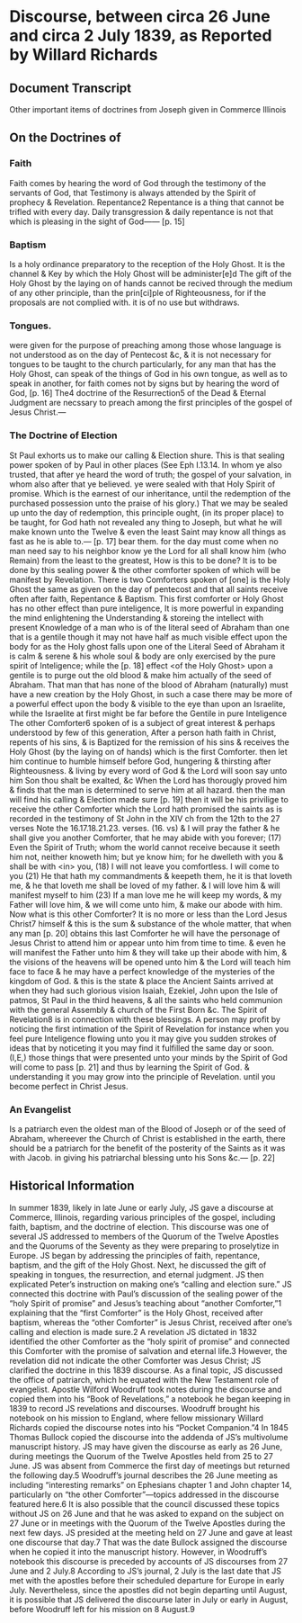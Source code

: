 # Discourse, between circa 26 June and circa 2 July 1839, as Reported by Willard Richards


## Document Transcript
Other important items of doctrines from Joseph given in Commerce Illinois
 
## On the Doctrines of 
### Faith
Faith comes by hearing the word of God through the testimony of the servants of God, that Testimony is always attended by the Spirit of prophecy & Revelation.
Repentance2
Repentance is a thing that cannot be trifled with every day. Daily transgression & daily repentance is not that which is pleasing in the sight of God—— [p. 15]
### Baptism
Is a holy ordinance preparatory to the reception of the Holy Ghost. It is the channel & Key by which the Holy Ghost will be administer[e]d
The gift of the Holy Ghost by the laying on of hands cannot be recived through the medium of any other principle, than the prin[ci]ple of Righteousness, for if the proposals are not complied with. it is of no use but withdraws.
### Tongues.
were given for the purpose of preaching among those whose language is not understood as on the day of Pentecost &c, & it is not necessary for tongues to be taught to the church particularly, for any man that has the Holy Ghost, can speak of the things of God in his own tongue, as well as to speak in another, for faith comes not by signs but by hearing the word of God, [p. 16]
The4 doctrine of the Resurrection5 of the Dead & Eternal Judgment are necssary to preach among the first principles of the gospel of Jesus Christ.—
 
### The Doctrine of Election
St Paul exhorts us to make our calling & Election shure. This is that sealing power spoken of by Paul in other places (See Eph I.13.14. In whom ye also trusted, that after ye heard the word of truth; the gospel of your salvation, in whom also after that ye believed. ye were sealed with that Holy Spirit of promise. Which is the earnest of our inheritance, until the redemption of the purchased possession unto the praise of his glory.) That we may be sealed up unto the day of redemption, this principle ought, (in its proper place) to be taught, for God hath not revealed any thing to Joseph, but what he will make known unto the Twelve & even the least Saint may know all things as fast as he is able to.— [p. 17] bear them. for the day must come when no man need say to his neighbor know ye the Lord for all shall know him (who Remain) from the least to the greatest, How is this to be done? It is to be done by this sealing power & the other comforter spoken of which will be manifest by Revelation.
There is two Comforters spoken of [one] is the Holy Ghost the same as given on the day of pentecost and that all saints receive often after faith, Repentance & Baptism. This first comforter or Holy Ghost has no other effect than pure inteligence, It is more powerful in expanding the mind enlightening the Understanding & storeing the intellect with present Knowledge of a man who is of the literal seed of Abraham than one that is a gentile though it may not have half as much visible effect upon the body for as the Holy ghost falls upon one of the Literal Seed of Abraham it is calm & serene & his whole soul & body are only exercised by the pure spirit of Inteligence; while the [p. 18] effect <​of the Holy Ghost​> upon a gentile is to purge out the old blood & make him actually of the seed of Abraham. That man that has none of the blood of Abraham (naturally) must have a new creation by the Holy Ghost, in such a case there may be more of a powerful effect upon the body & visible to the eye than upon an Israelite, while the Israelite at first might be far before the Gentile in pure Inteligence
The other Comforter6 spoken of is a subject of great interest & perhaps understood by few of this generation, After a person hath faith in Christ, repents of his sins, & is Baptized for the remission of his sins & receives the Holy Ghost (by the laying on of hands) which is the first Comforter. then let him continue to humble himself before God, hungering & thirsting after Righteousness. & living by every word of God & the Lord will soon say unto him Son thou shalt be exalted, &c When the Lord has thorougly proved him & finds that the man is determined to serve him at all hazard. then the man will find his calling & Election made sure [p. 19] then it will be his privilige to receive the other Comforter which the Lord hath promised the saints as is recorded in the testimony of St John in the XIV ch from the 12th to the 27 verses Note the 16.17.18.21.23. verses. (16. vs) & I will pray the father & he shall give you another Comforter, that he may abide with you forever; (17) Even the Spirit of Truth; whom the world cannot receive because it seeth him not, neither knoweth him; but ye know him; for he dwelleth with you & shall be with <​in​> you, (18) I will not leave you comfortless. I will come to you (21) He that hath my commandments & keepeth them, he it is that loveth me, & he that loveth me shall be loved of my father. & I will love him & will manifest myself to him (23) If a man love me he will keep my words, & my Father will love him, & we will come unto him, & make our abode with him.
Now what is this other Comforter? It is no more or less than the Lord Jesus Christ7 himself & this is the sum & substance of the whole matter, that when any man [p. 20] obtains this last Comforter he will have the personage of Jesus Christ to attend him or appear unto him from time to time. & even he will manifest the Father unto him & they will take up their abode with him, & the visions of the heavens will be opened unto him & the Lord will teach him face to face & he may have a perfect knowledge of the mysteries of the kingdom of God. & this is the state & place the Ancient Saints arrived at when they had such glorious vision Isaiah, Ezekiel, John upon the Isle of patmos, St Paul in the third heavens, & all the saints who held communion with the general Assembly & church of the First Born &c.
The Spirit of Revelation8 is in connection with these blessings. A person may profit by noticing the first intimation of the Spirit of Revelation for instance when you feel pure Inteligence flowing unto you it may give you sudden strokes of ideas that by noticeting it you may find it fulfilled the same day or soon. (I,E,) those things that were presented unto your minds by the Spirit of God will come to pass [p. 21] and thus by learning the Spirit of God. & understanding it you may grow into the principle of Revelation. until you become perfect in Christ Jesus.
 
### An Evangelist
Is a patriarch even the oldest man of the Blood of Joseph or of the seed of Abraham, whereever the Church of Christ is established in the earth, there should be a patriarch for the benefit of the posterity of the Saints as it was with Jacob. in giving his patriarchal blessing unto his Sons &c.— [p. 22]

## Historical Information
In summer 1839, likely in late June or early July, JS gave a discourse at Commerce, Illinois, regarding various principles of the gospel, including faith, baptism, and the doctrine of election. This discourse was one of several JS addressed to members of the Quorum of the Twelve Apostles and the Quorums of the Seventy as they were preparing to proselytize in Europe.
JS began by addressing the principles of faith, repentance, baptism, and the gift of the Holy Ghost. Next, he discussed the gift of speaking in tongues, the resurrection, and eternal judgment. JS then explicated Peter’s instruction on making one’s “calling and election sure.” JS connected this doctrine with Paul’s discussion of the sealing power of the “holy Spirit of promise” and Jesus’s teaching about “another Comforter,”1 explaining that the “first Comforter” is the Holy Ghost, received after baptism, whereas the “other Comforter” is Jesus Christ, received after one’s calling and election is made sure.2 A revelation JS dictated in 1832 identified the other Comforter as the “holy spirit of promise” and connected this Comforter with the promise of salvation and eternal life.3 However, the revelation did not indicate the other Comforter was Jesus Christ; JS clarified the doctrine in this 1839 discourse. As a final topic, JS discussed the office of patriarch, which he equated with the New Testament role of evangelist.
Apostle Wilford Woodruff took notes during the discourse and copied them into his “Book of Revelations,” a notebook he began keeping in 1839 to record JS revelations and discourses. Woodruff brought his notebook on his mission to England, where fellow missionary Willard Richards copied the discourse notes into his “Pocket Companion.”4 In 1845 Thomas Bullock copied the discourse into the addenda of JS’s multivolume manuscript history.
JS may have given the discourse as early as 26 June, during meetings the Quorum of the Twelve Apostles held from 25 to 27 June. JS was absent from Commerce the first day of meetings but returned the following day.5 Woodruff’s journal describes the 26 June meeting as including “interesting remarks” on Ephesians chapter 1 and John chapter 14, particularly on “the other Comforter”—topics addressed in the discourse featured here.6 It is also possible that the council discussed these topics without JS on 26 June and that he was asked to expand on the subject on 27 June or in meetings with the Quorum of the Twelve Apostles during the next few days. JS presided at the meeting held on 27 June and gave at least one discourse that day.7 That was the date Bullock assigned the discourse when he copied it into the manuscript history. However, in Woodruff’s notebook this discourse is preceded by accounts of JS discourses from 27 June and 2 July.8 According to JS’s journal, 2 July is the last date that JS met with the apostles before their scheduled departure for Europe in early July. Nevertheless, since the apostles did not begin departing until August, it is possible that JS delivered the discourse later in July or early in August, before Woodruff left for his mission on 8 August.9